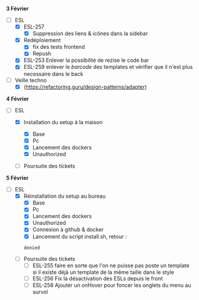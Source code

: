**3 Février**
- [ ] ESL
    - [x] ESL-257
        - [x] Suppression des liens & icônes dans la sidebar
    - [x] Redéploiement
        - [x] fix des tests frontend
        - [x] Repush 
    - [x] ESL-253 Enlever la possibilité de rezise le code bar
    - [x] ESL-259 enlever le $barcode$ des templates et vérifier que il n'est plus necessaire dans le back
- [ ] Veille techno
    - [x] (https://refactoring.guru/design-patterns/adapter)

**4 Février**
- [ ] ESL
    - [x] Installation du setup à la maison
        - [x] Base
        - [x] Pc
        - [x] Lancement des dockers
        - [x] Unauthorized
    - [ ] Poursuite des tickets


    
**5 Février**
- [ ] ESL
    - [x] Réinstallation du setup au bureau
        - [x] Base
        - [x] Pc
        - [x] Lancement des dockers
        - [x] Unauthorized
        - [x] Connexion à github & docker
        - [x] Lancement du script install.sh, retour : 
        ```
        denied
        ```
    - [ ] Poursuite des tickets
        - [ ] ESL-255 faire en sorte que l'on ne puisse pas poste un template si il existe déjà un template de la même taille dans le style
        - [ ] ESL-256 Fix la désactivation des ESLs depuis le front
        - [ ] ESL-258 Ajouter un onHover pour foncer les onglets du menu au survol